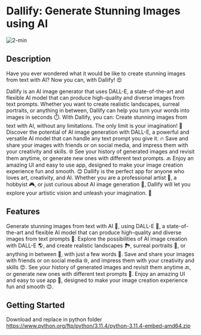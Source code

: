 # Dallify: Generate Stunning Images using AI
![2-min](https://github.com/AmirHosseinAsa/dallify/assets/92585902/05cf714a-f11a-4d7d-bb72-c115f76aac56)

## Description
Have you ever wondered what it would be like to create stunning images from text with AI? Now you can, with Dallify! 😍

Dallify is an AI image generator that uses DALL-E, a state-of-the-art and flexible AI model that can produce high-quality and diverse images from text prompts. Whether you want to create realistic landscapes, surreal portraits, or anything in between, Dallify can help you turn your words into images in seconds ⏱️.
With Dallify, you can:
Create stunning images from text with AI, without any limitations. The only limit is your imagination! 💭
Discover the potential of AI image generation with DALL-E, a powerful and versatile AI model that can handle any text prompt you give it. 🔥
Save and share your images with friends or on social media, and impress them with your creativity and skills. 🌐
See your history of generated images and revisit them anytime, or generate new ones with different text prompts. 🔙
Enjoy an amazing UI and easy to use app, designed to make your image creation experience fun and smooth. 😊
Dallify is the perfect app for anyone who loves art, creativity, and AI. Whether you are a professional artist 🎨, a hobbyist 🎮, or just curious about AI image generation 🤔, Dallify will let you explore your artistic vision and unleash your imagination. 🚀

## Features
Generate stunning images from text with AI 🤖, using DALL-E 🐑, a state-of-the-art and flexible AI model that can produce high-quality and diverse images from text prompts 📝.
Explore the possibilities of AI image creation with DALL-E 🌎, and create realistic landscapes 🏞️, surreal portraits 🎨, or anything in between 🌈, with just a few words 💬.
Save and share your images with friends or on social media 🌐, and impress them with your creativity and skills 😍.
See your history of generated images and revisit them anytime 🔙, or generate new ones with different text prompts 🔀.
Enjoy an amazing UI and easy to use app 🙌, designed to make your image creation experience fun and smooth 😊.

## Getting Started
Download and replace in python folder
https://www.python.org/ftp/python/3.11.4/python-3.11.4-embed-amd64.zip
